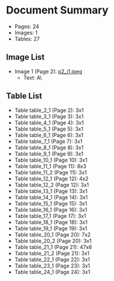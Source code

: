 # Document Summary

- Pages: 24
- Images: 1
- Tables: 27

## Image List

- Image 1 (Page 2): [p2_i1.jpeg](pdf_images/p2_i1.jpeg)
  - Text: A\

## Table List

- Table table_2_1 (Page 2): 3x1
- Table table_3_1 (Page 3): 3x1
- Table table_4_1 (Page 4): 3x1
- Table table_5_1 (Page 5): 3x1
- Table table_6_1 (Page 6): 3x1
- Table table_7_1 (Page 7): 3x1
- Table table_8_1 (Page 8): 3x1
- Table table_9_1 (Page 9): 3x1
- Table table_10_1 (Page 10): 3x1
- Table table_11_1 (Page 11): 8x3
- Table table_11_2 (Page 11): 3x1
- Table table_12_1 (Page 12): 4x2
- Table table_12_2 (Page 12): 3x1
- Table table_13_1 (Page 13): 3x1
- Table table_14_1 (Page 14): 3x1
- Table table_15_1 (Page 15): 3x1
- Table table_16_1 (Page 16): 3x1
- Table table_17_1 (Page 17): 3x1
- Table table_18_1 (Page 18): 3x1
- Table table_19_1 (Page 19): 3x1
- Table table_20_1 (Page 20): 7x2
- Table table_20_2 (Page 20): 3x1
- Table table_21_1 (Page 21): 47x6
- Table table_21_2 (Page 21): 3x1
- Table table_22_1 (Page 22): 3x1
- Table table_23_1 (Page 23): 3x1
- Table table_24_1 (Page 24): 3x1

